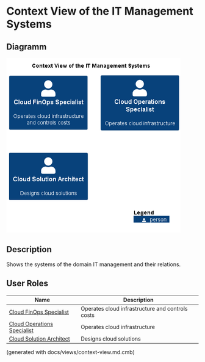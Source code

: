 # Context View of the IT Management Systems

## Diagramm
![Context View of the IT Management Systems](../../mybank/it-management/context-view.png)

## Description
Shows the systems of the domain IT management and their relations.
## User Roles
| Name | Description |
|---|---|
| [Cloud FinOps Specialist](../../mybank/it-management/cloud-finops-specialist.md) | Operates cloud infrastructure and controls costs |
| [Cloud Operations Specialist](../../mybank/it-management/cloud-operations-specialist.md) | Operates cloud infrastructure |
| [Cloud Solution Architect](../../mybank/it-management/cloud-solution-architect.md) | Designs cloud solutions |


(generated with docs/views/context-view.md.cmb)
